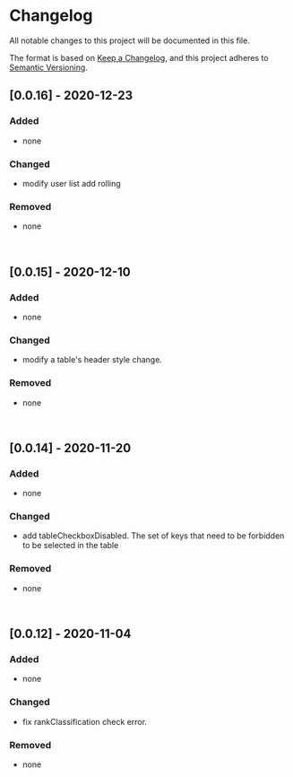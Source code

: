 # Changelog
All notable changes to this project will be documented in this file.

The format is based on [Keep a Changelog](https://keepachangelog.com/en/1.0.0/),
and this project adheres to [Semantic Versioning](https://semver.org/spec/v2.0.0.html).


## [0.0.16] - 2020-12-23

### Added

- none

### Changed

- modify user list add rolling

### Removed

- none

&nbsp;

## [0.0.15] - 2020-12-10

### Added

- none

### Changed

- modify a table's header style change.

### Removed

- none

&nbsp;

## [0.0.14] - 2020-11-20

### Added

- none

### Changed

- add tableCheckboxDisabled. The set of keys that need to be forbidden to be selected in the table

### Removed

- none

&nbsp;

## [0.0.12] - 2020-11-04

### Added

- none

### Changed

- fix rankClassification check error.

### Removed

- none

&nbsp;

